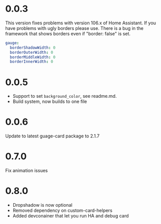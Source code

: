 # 0.0.3

This version fixes problems with version 106.x of Home Assistant. If you have problems with ugly borders please use. There is a bug in the framework that shows borders even if "border: false" is set.

```yaml
gauge:
  borderShadowWidth: 0
  borderOuterWidth: 0
  borderMiddleWidth: 0
  borderInnerWidth: 0
```

# 0.0.5

- Support to set `background_color`, see readme.md.
- Build system, now builds to one file

# 0.0.6

Update to latest guage-card package to 2.1.7

# 0.7.0
Fix animation issues

# 0.8.0
- Dropshadow is now optional
- Removed dependency on custom-card-helpers
- Added devconainer that let you run HA and debug card
